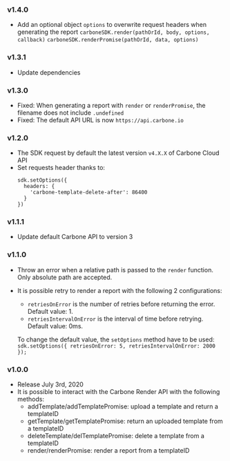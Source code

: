 ### v1.4.0
  - Add an optional object `options` to overwrite request headers when generating the report
    `carboneSDK.render(pathOrId, body, options, callback)` 
    `carboneSDK.renderPromise(pathOrId, data, options)` 

### v1.3.1
  - Update dependencies

### v1.3.0
  - Fixed: When generating a report with `render` or `renderPromise`, the filename does not include `.undefined`
  - Fixed: The default API URL is now `https://api.carbone.io`

### v1.2.0
  - The SDK request by default the latest version `v4.X.X` of Carbone Cloud API
  - Set requests header thanks to:
    ```
    sdk.setOptions({
      headers: {
        'carbone-template-delete-after': 86400
      }
    })
    ```

### v1.1.1
  - Update default Carbone API to version 3

### v1.1.0
  - Throw an error when a relative path is passed to the `render` function. Only absolute path are accepted.
  - It is possible retry to render a report with the following 2 configurations:
    - `retriesOnError` is the number of retries before returning the error. Default value: 1.
    - `retriesIntervalOnError` is the interval of time before retrying. Default value: 0ms.

    To change the default value, the `setOptions` method have to be used: `sdk.setOptions({ retriesOnError: 5, retriesIntervalOnError: 2000 });`

### v1.0.0
  - Release July 3rd, 2020
  - It is possible to interact with the Carbone Render API with the following methods:
    - addTemplate/addTemplatePromise: upload a template and return a templateID
    - getTemplate/getTemplatePromise: return an uploaded template from a templateID
    - deleteTemplate/delTemplatePromise: delete a template from a templateID
    - render/renderPromise: render a report from a templateID
